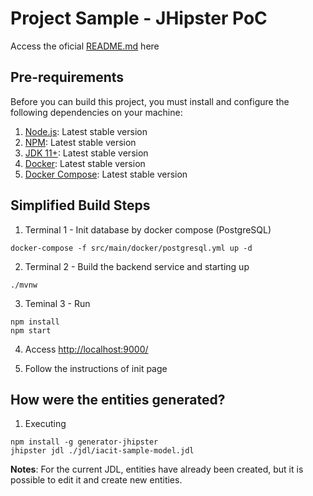 # Project Sample - JHipster PoC

Access the oficial [README.md](JHIPSTER_README.md) here

## Pre-requirements

Before you can build this project, you must install and configure the following dependencies on your machine:

1. [Node.js](https://nodejs.org/en/): Latest stable version
2. [NPM](https://docs.npmjs.com/cli/v7/commands/npm-install): Latest stable version
3. [JDK 11+](https://www.oracle.com/br/java/technologies/javase/jdk11-archive-downloads.html): Latest stable version
4. [Docker](https://docs.docker.com/get-docker/): Latest stable version
5. [Docker Compose](https://docs.docker.com/compose/install/): Latest stable version

## Simplified Build Steps

1. Terminal 1 - Init database by docker compose (PostgreSQL)

```
docker-compose -f src/main/docker/postgresql.yml up -d
```

2. Terminal 2 - Build the backend service and starting up

```
./mvnw
```

3. Teminal 3 - Run

```
npm install
npm start
```

4. Access [http://localhost:9000/](http://localhost:9000/)

5. Follow the instructions of init page

## How were the entities generated?

1. Executing

```
npm install -g generator-jhipster
jhipster jdl ./jdl/iacit-sample-model.jdl
```

**Notes**: For the current JDL, entities have already been created, but it is possible to edit it and create new entities.
